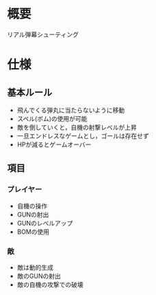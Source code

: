 # 概要

リアル弾幕シューティング

# 仕様

## 基本ルール

- 飛んでくる弾丸に当たらないように移動
- スペル(ボム)の使用が可能
- 敵を倒していくと，自機の射撃レベルが上昇
- 一旦エンドレスなゲームとし，ゴールは存在せず
- HPが減るとゲームオーバー

## 項目

### プレイヤー

- 自機の操作
- GUNの射出
- GUNのレベルアップ
- BOMの使用

### 敵

- 敵は動的生成
- 敵のGUNの射出
- 敵の自機の攻撃での破壊
